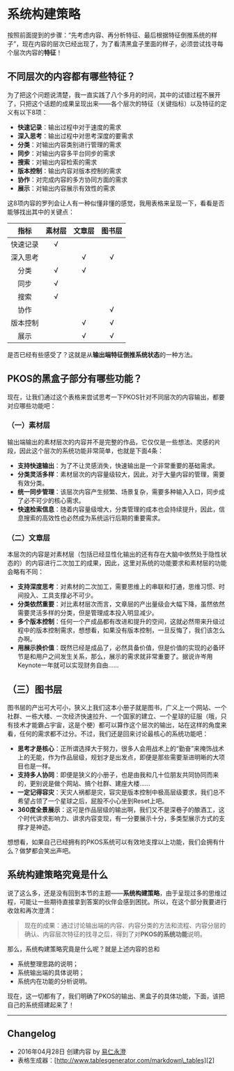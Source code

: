 
# 系统构建策略

按照前面提到的步骤：“先考虑内容、再分析特征、最后根据特征倒推系统的样子”，现在内容的层次已经出现了，为了看清黑盒子里面的样子，必须尝试找寻每个层次内容的**特征**！

## 不同层次的内容都有哪些特征？

为了把这个问题说清楚，我一直实践了八个多月的时间，其中的试错过程不展开了，只把这个话题的成果呈现出来——各个层次的特征（关键指标）以及特征的定义有以下8项：

- **快速记录**：输出过程中对于速度的需求
- **深入思考**：输出过程中对思考深度的要需求
- **分类**：对输出内容类别进行管理的需求
- **同步**：对输出内容多平台同步的需求
- **搜索**：对输出内容检索的需求
- **版本控制**：输出内容对版本控制的需求
- **协作**：对完成内容的多方协同方面的需求
- **展示**：对输出内容展示有效性的需求

这8项内容的罗列会让人有一种似懂非懂的感觉，我用表格来呈现一下，看看是否能够找出其中的关键点：

|   指标   	| 素材层 	| 文章层 	| 图书层 	|
|:--------:	|:------:	|:------:	|:------:	|
| 快速记录 	|    √   	|        	|        	|
| 深入思考 	|        	|    √   	|    √   	|
|   分类   	|    √   	|    √   	|        	|
|   同步   	|    √   	|       	|           	|
|   搜索   	|    √   	|        	|        	|
|   协作    	|        	|       	|    √   	|
| 版本控制   |        	|    √ 	|    √   	|
|   展示   	|        	|    √   	|    √   	|

是否已经有些感受了？这就是从**输出端特征倒推系统状态**的一种方法。

## PKOS的黑盒子部分有哪些功能？

现在，让我们通过这个表格来尝试思考一下PKOS针对不同层次的内容输出，都要对应哪些功能吧：

### （一）素材层
输出端输出的素材层次的内容并不是完整的作品，它仅仅是一些想法、灵感的片段，因此这个层次的系统功能非常简单，也就是下面4条：
- **支持快速输出**：为了不让灵感消失，快速输出是一个非常重要的基础需求。
- **分类灵活多样**：素材层次的内容量级较大，因此，对于大量内容的管理，需要有效分类。
- **统一同步管理**：该层次内容产生频繁、场景复杂，需要多种输入入口，同步成了必不可少的核心需求。
- **快速检索信息**：随着内容量级增大，分类管理的成本也会持续提升，因此，信息搜索的高效性也必然成为系统运行后期的重要需求。

### （二）文章层
本层次的内容是对素材层（包括已经显性化输出的还有存在大脑中依然处于隐性状态的）的内容进行二次加工的成果，因此，这里对系统的功能要求和素材层的功能会略有不同：
- **支持深度思考**：对素材的二次加工，需要思维上的串联和打通，思维习惯、时间投入、工具支撑必不可少。
- **分类依然重要**：对比素材层次而言，文章层的产出量级会大幅下降，虽然依然需要灵活多样的分类，但是管理成本投入明显减少。
- **多个版本控制**：任何一个产成品都有改进和提升的空间，这就必然带来升级过程中的版本控制需求，想想看，如果没有版本控制，一旦反悔了，我们该怎么办啊。
- **用展示换价值**：既然已经是成品了，必然具备价值，但是价值的实现的必备环节是和用户之间发生关系，那么，展示的需求就非常重要了。据说许岑用Keynote一年就可以实现财务自由……

## （三）图书层
图书层的产出可大可小，狭义上我们这本小册子就是图书，广义上一个网站、一个社群、一栋大楼、一次经济快速拉升、一个国家的建立、一个星球的征服（哦，只有技术才能霸占宇宙，这是个梗）都可以算作这个层次的输出，站在这样的角度来看，任何的需求都不过分。不过，我们还是回来讨论最核心的系统功能吧：
- **思考才是核心**：正所谓选择大于努力，很多人会用战术上的“勤奋”来掩饰战术上的无能，作为作品层级，规划才是出发点，即便是那些需要渐进明晰的大项目也是一样。
- **支持多人协同**：即便是狭义的小册子，也是由我和几十位朋友共同协同而来的，更别说是做个网站、搞个社群、建座大楼……
- **一定记得容灾**：天灾人祸都是灾，容灾是版本控制中极高层级要求，我们总不希望占领了一个星球之后，屁股不小心坐到Reset上吧。
- **360度全景展示**：这可是作品层级的输出啊，我们又不是深巷子的酿酒工，这个时代讲求影响力、讲求内容变现，有一分要展示十分，多类型展示方式的支撑才是神迹。

想想看，如果自己已经拥有的PKOS系统可以有效地支撑以上功能，我们会拥有什么？做梦都会笑出声吧。

## 系统构建策略究竟是什么

说了这么多，还是没有回到本节的主题——**系统构建策略**，由于呈现过多的思维过程，可能让一些期待直接拿到答案的伙伴会感到困扰。所以，在这个部分我要进行收敛和再次澄清：

> 现在的成果：通过讨论输出端的内容、内容分类的方法和流程、内容分层的确认、内容层次特征的找寻之后，得到了对**PKOS的系统功能**说明。

那么，系统构建策略究竟是什么呢？就是上述内容的总和
- 系统整理思路的说明；
- 系统输出端的具体说明；
- 系统内在功能的分析说明。

现在，这一切都有了，我们明确了PKOS的输出、黑盒子的具体功能，下面，该把自己的系统搭建起来了！

---- 

## Changelog
- 2016年04月28日 创建内容 by [易仁永澄][1]
- 表格生成器：[http://www.tablesgenerator.com/markdown\_tables][2]

[1]:	http://blog.hiddenwangcc.com
[2]:	http://www.tablesgenerator.com/markdown_tables